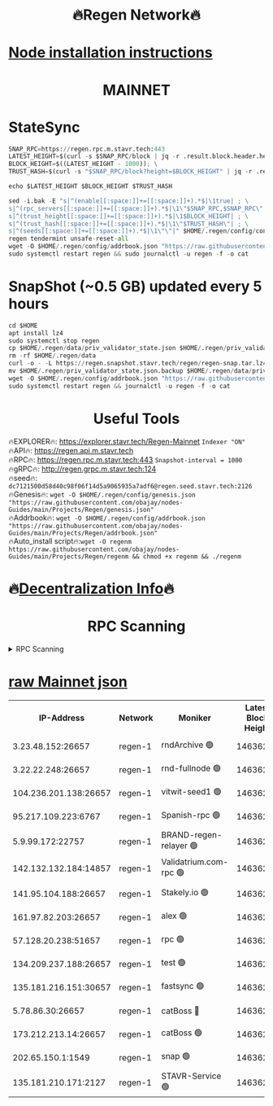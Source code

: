 <h1 align="center"> 🔥Regen Network🔥</h1>

[Node installation instructions](https://github.com/obajay/nodes-Guides/tree/main/Projects/Regen)
=
<h1 align="center"> MAINNET</h1>

# StateSync
```python
SNAP_RPC=https://regen.rpc.m.stavr.tech:443
LATEST_HEIGHT=$(curl -s $SNAP_RPC/block | jq -r .result.block.header.height); \
BLOCK_HEIGHT=$((LATEST_HEIGHT - 1000)); \
TRUST_HASH=$(curl -s "$SNAP_RPC/block?height=$BLOCK_HEIGHT" | jq -r .result.block_id.hash)

echo $LATEST_HEIGHT $BLOCK_HEIGHT $TRUST_HASH

sed -i.bak -E "s|^(enable[[:space:]]+=[[:space:]]+).*$|\1true| ; \
s|^(rpc_servers[[:space:]]+=[[:space:]]+).*$|\1\"$SNAP_RPC,$SNAP_RPC\"| ; \
s|^(trust_height[[:space:]]+=[[:space:]]+).*$|\1$BLOCK_HEIGHT| ; \
s|^(trust_hash[[:space:]]+=[[:space:]]+).*$|\1\"$TRUST_HASH\"| ; \
s|^(seeds[[:space:]]+=[[:space:]]+).*$|\1\"\"|" $HOME/.regen/config/config.toml
regen tendermint unsafe-reset-all
wget -O $HOME/.regen/config/addrbook.json "https://raw.githubusercontent.com/obajay/nodes-Guides/main/Projects/Regen/addrbook.json"
sudo systemctl restart regen && sudo journalctl -u regen -f -o cat
```
# SnapShot (~0.5 GB) updated every 5 hours
```python
cd $HOME
apt install lz4
sudo systemctl stop regen
cp $HOME/.regen/data/priv_validator_state.json $HOME/.regen/priv_validator_state.json.backup
rm -rf $HOME/.regen/data
curl -o - -L https://regen.snapshot.stavr.tech/regen/regen-snap.tar.lz4 | lz4 -c -d - | tar -x -C $HOME/.regen --strip-components 2
mv $HOME/.regen/priv_validator_state.json.backup $HOME/.regen/data/priv_validator_state.json
wget -O $HOME/.regen/config/addrbook.json "https://raw.githubusercontent.com/obajay/nodes-Guides/main/Projects/Regen/addrbook.json"
sudo systemctl restart regen && journalctl -u regen -f -o cat
```

 <h1 align="center"> Useful Tools</h1>

🔥EXPLORER🔥:     https://explorer.stavr.tech/Regen-Mainnet        `Indexer "ON"` \
🔥API🔥:          https://regen.api.m.stavr.tech \
🔥RPC🔥:          https://regen.rpc.m.stavr.tech:443              `Snapshot-interval = 1000` \
🔥gRPC🔥:         http://regen.grpc.m.stavr.tech:124 \
🔥seed🔥:      `dc7121500d58d40c98f06f14d5a9065935a7adf6@regen.seed.stavr.tech:2126` \
🔥Genesis🔥:   `wget -O $HOME/.regen/config/genesis.json "https://raw.githubusercontent.com/obajay/nodes-Guides/main/Projects/Regen/genesis.json"` \
🔥Addrbook🔥:  `wget -O $HOME/.regen/config/addrbook.json "https://raw.githubusercontent.com/obajay/nodes-Guides/main/Projects/Regen/addrbook.json"` \
🔥Auto_install script🔥:`wget -O regenm https://raw.githubusercontent.com/obajay/nodes-Guides/main/Projects/Regen/regenm && chmod +x regenm && ./regenm`

🔥[Decentralization Info](https://github.com/obajay/StateSync-snapshots/tree/main/Projects/Regen/Decentralization)🔥
=
<h1 align="center"> RPC Scanning</h1>

<details>
<summary>RPC Scanning</summary>

<h2 align="center"> We scan nodes in real time every 4 hours. And we provide the final result of RPC endpoints.
We cannot influence the operation of these nodes in any way. </h2>


```python
If Voting Power is higher than 0 --> then the Node is a validator of the network and may be subject to attack and be a potential threat to the chain.
```
```python
We marked such validators with a red symbol
```

</details>

[raw Mainnet json](https://rpc-check.regenm.stavr.tech/regenm/rpc-regenm-result.json)
=


<table><tr><th>IP-Address</th><th>Network</th><th>Moniker</th><th>Latest Block Height</th><th>Earliest Block Height</th><th>Catching Up</th><th>Tx Index</th><th>Voting Power</th><th>Scan Time</th></tr><tr><td>3.23.48.152:26657</td><td>regen-1</td><td>rndArchive 🟢</td><td>14636273</td><td>1</td><td>False</td><td>on</td><td>0</td><td>2024-02-10T17:34:47.127459500UTC</td></tr><tr><td>3.22.22.248:26657</td><td>regen-1</td><td>rnd-fullnode 🟢</td><td>14636273</td><td>4134001</td><td>False</td><td>on</td><td>0</td><td>2024-02-10T17:34:44.321040946UTC</td></tr><tr><td>104.236.201.138:26657</td><td>regen-1</td><td>vitwit-seed1 🟢</td><td>14636268</td><td>8943001</td><td>False</td><td>on</td><td>0</td><td>2024-02-10T17:34:14.366023118UTC</td></tr><tr><td>95.217.109.223:6767</td><td>regen-1</td><td>Spanish-rpc 🟢</td><td>14636277</td><td>10068001</td><td>False</td><td>on</td><td>0</td><td>2024-02-10T17:35:05.390079401UTC</td></tr><tr><td>5.9.99.172:22757</td><td>regen-1</td><td>BRAND-regen-relayer 🟢</td><td>14636277</td><td>10782501</td><td>False</td><td>on</td><td>0</td><td>2024-02-10T17:35:05.934836946UTC</td></tr><tr><td>142.132.132.184:14857</td><td>regen-1</td><td>Validatrium.com-rpc 🟢</td><td>14636277</td><td>11175001</td><td>False</td><td>on</td><td>0</td><td>2024-02-10T17:35:05.666965196UTC</td></tr><tr><td>141.95.104.188:26657</td><td>regen-1</td><td>Stakely.io 🟢</td><td>14636271</td><td>13442501</td><td>False</td><td>on</td><td>0</td><td>2024-02-10T17:34:33.293514319UTC</td></tr><tr><td>161.97.82.203:26657</td><td>regen-1</td><td>alex 🟢</td><td>14636274</td><td>13992001</td><td>False</td><td>on</td><td>0</td><td>2024-02-10T17:34:52.422005407UTC</td></tr><tr><td>57.128.20.238:51657</td><td>regen-1</td><td>rpc 🟢</td><td>14636275</td><td>13992001</td><td>False</td><td>on</td><td>0</td><td>2024-02-10T17:34:58.849138018UTC</td></tr><tr><td>134.209.237.188:26657</td><td>regen-1</td><td>test 🟢</td><td>14636278</td><td>13992001</td><td>False</td><td>on</td><td>0</td><td>2024-02-10T17:35:16.574220333UTC</td></tr><tr><td>135.181.216.151:30657</td><td>regen-1</td><td>fastsync 🟢</td><td>14636274</td><td>14457001</td><td>False</td><td>off</td><td>0</td><td>2024-02-10T17:34:52.102870483UTC</td></tr><tr><td>5.78.86.30:26657</td><td>regen-1</td><td>catBoss 🔴</td><td>14636280</td><td>14518501</td><td>False</td><td>on</td><td>9531801556</td><td>2024-02-10T17:35:27.795983376UTC</td></tr><tr><td>173.212.213.14:26657</td><td>regen-1</td><td>catBoss 🟢</td><td>14636274</td><td>14577001</td><td>False</td><td>on</td><td>0</td><td>2024-02-10T17:34:47.431043170UTC</td></tr><tr><td>202.65.150.1:1549</td><td>regen-1</td><td>snap 🟢</td><td>14636284</td><td>14626624</td><td>False</td><td>on</td><td>0</td><td>2024-02-10T17:35:51.517198454UTC</td></tr><tr><td>135.181.210.171:2127</td><td>regen-1</td><td>STAVR-Service 🟢</td><td>14636281</td><td>14635001</td><td>False</td><td>on</td><td>0</td><td>2024-02-10T17:35:32.203988613UTC</td></tr></table>
